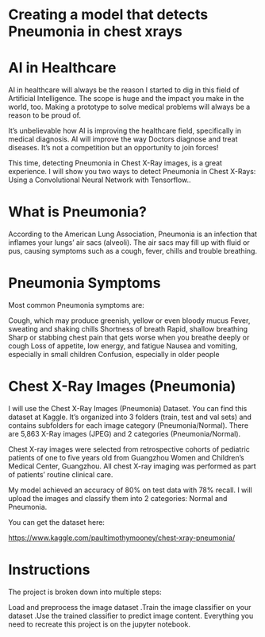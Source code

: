 # Creating a model that detects Pneumonia in chest xrays
# AI in Healthcare
  AI in healthcare will always be the reason I started to dig in this field of Artificial Intelligence. The scope is huge and the impact you make in the world, too. Making a prototype to solve medical problems will always be a reason to be proud of.
  
It’s unbelievable how AI is improving the healthcare field, specifically in medical diagnosis. AI will improve the way Doctors diagnose and treat diseases. It’s not a competition but an opportunity to join forces!

This time, detecting Pneumonia in Chest X-Ray images, is a great experience. I will show you two ways to detect Pneumonia in Chest X-Rays: Using a Convolutional Neural Network with Tensorflow..
# What is Pneumonia?
  According to the American Lung Association, Pneumonia is an infection that inflames your lungs’ air sacs (alveoli). The air sacs may fill up with fluid or pus, causing symptoms such as a cough, fever, chills and trouble breathing.
# Pneumonia Symptoms
Most common Pneumonia symptoms are:

Cough, which may produce greenish, yellow or even bloody mucus
Fever, sweating and shaking chills
Shortness of breath
Rapid, shallow breathing
Sharp or stabbing chest pain that gets worse when you breathe deeply or cough
Loss of appetite, low energy, and fatigue
Nausea and vomiting, especially in small children
Confusion, especially in older people
# Chest X-Ray Images (Pneumonia)
I will use the Chest X-Ray Images (Pneumonia) Dataset. You can find this dataset at Kaggle. It’s organized into 3 folders (train, test and val sets) and contains subfolders for each image category (Pneumonia/Normal). There are 5,863 X-Ray images (JPEG) and 2 categories (Pneumonia/Normal).

Chest X-ray images were selected from retrospective cohorts of pediatric patients of one to five years old from Guangzhou Women and Children’s Medical Center, Guangzhou. All chest X-ray imaging was performed as part of patients’ routine clinical care.

My model achieved an accuracy of 80% on test data with 78% recall. I will upload the images and classify them into 2 categories: Normal and Pneumonia.

You can get the dataset here:

https://www.kaggle.com/paultimothymooney/chest-xray-pneumonia/


# Instructions
The project is broken down into multiple steps:

Load and preprocess the image dataset
.Train the image classifier on your dataset
.Use the trained classifier to predict image content.
Everything you need to recreate this project is on the jupyter notebook.

